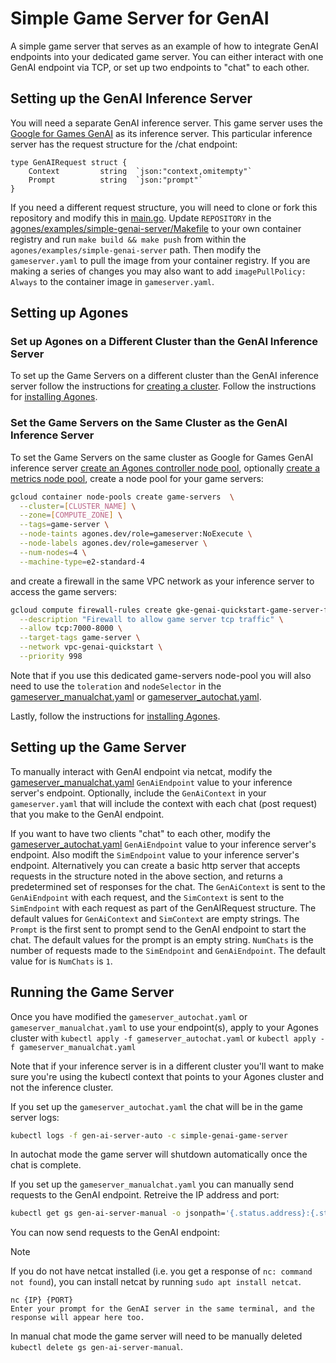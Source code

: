 # Simple Game Server for GenAI

A simple game server that serves as an example of how to integrate GenAI endpoints into your
dedicated game server. You can either interact with one GenAI endpoint via TCP, or set up two
endpoints to "chat" to each other.

## Setting up the GenAI Inference Server

You will need a separate GenAI inference server. This game server uses the
[Google for Games GenAI](https://github.com/googleforgames/GenAI-quickstart) as its inference server.
This particular inference server has the request structure for the /chat endpoint:

```
type GenAIRequest struct {
	Context         string  `json:"context,omitempty"`
	Prompt          string  `json:"prompt"`
}
```

If you need a different request structure, you will need to clone or fork this repository and
modify this in [main.go](main.go). Update `REPOSITORY` in the
[agones/examples/simple-genai-server/Makefile](Makefile)
to your own container registry and run `make build && make push` from within the
`agones/examples/simple-genai-server` path. Then modify the `gameserver.yaml` to pull the image from
your container registry. If you are making a series of changes you may also want to add
`imagePullPolicy: Always` to the container image in `gameserver.yaml`.

## Setting up Agones

### Set up Agones on a Different Cluster than the GenAI Inference Server

To set up the Game Servers on a different cluster than the GenAI inference server follow the
instructions for [creating a cluster](https://agones.dev/site/docs/installation/creating-cluster/).
Follow the instructions for
[installing Agones](https://agones.dev/site/docs/installation/install-agones/).


### Set the Game Servers on the Same Cluster as the GenAI Inference Server

To set the Game Servers on the same cluster as Google for Games GenAI inference server
[create an Agones controller node pool](https://agones.dev/site/docs/installation/creating-cluster/gke/#optional-creating-a-dedicated-node-pool),
optionally [create a metrics node pool](https://agones.dev/site/docs/installation/creating-cluster/gke/#optional-creating-a-metrics-node-pool),
create a node pool for your game servers:
```bash
gcloud container node-pools create game-servers  \
  --cluster=[CLUSTER_NAME] \
  --zone=[COMPUTE_ZONE] \
  --tags=game-server \
  --node-taints agones.dev/role=gameserver:NoExecute \
  --node-labels agones.dev/role=gameserver \
  --num-nodes=4 \
  --machine-type=e2-standard-4
```
and create a firewall in the same VPC network as your inference server to access the game servers:
```bash
gcloud compute firewall-rules create gke-genai-quickstart-game-server-firewall-tcp \
  --description "Firewall to allow game server tcp traffic" \
  --allow tcp:7000-8000 \
  --target-tags game-server \
  --network vpc-genai-quickstart \
  --priority 998
```
Note that if you use this dedicated game-servers node-pool you will also need to use the `toleration`
and `nodeSelector` in the [gameserver_manualchat.yaml](gameserver_manualchat.yaml) or
[gameserver_autochat.yaml](gameserver_autochat.yaml).

Lastly, follow the instructions for
[installing Agones](https://agones.dev/site/docs/installation/install-agones/).

## Setting up the Game Server

To manually interact with GenAI endpoint via netcat, modify the
[gameserver_manualchat.yaml](gameserver_manualchat.yaml) `GenAiEndpoint` value to your inference
server's endpoint. Optionally, include the `GenAiContext` in your `gameserver.yaml` that will
include the context with each chat (post request) that you make to the GenAI endpoint.

If you want to have two clients "chat" to each other, modify the
[gameserver_autochat.yaml](gameserver_autochat.yaml) `GenAiEndpoint` value to your inference
server's endpoint. Also modift the `SimEndpoint` value to your inference server's endpoint.
Alternatively you can create a basic http server that accepts requests in the structure noted in the
above section, and returns a predetermined set of responses for the chat. The `GenAiContext` is sent
to the `GenAiEndpoint` with each request, and the `SimContext` is sent to the `SimEndpoint` with
each request as part of the GenAIRequest structure. The default values for `GenAiContext` and
`SimContext` are empty strings. The `Prompt` is the first sent to prompt send to the GenAI endpoint
to start the chat. The default values for the prompt is an empty string. `NumChats` is the number of
requests made to the `SimEndpoint` and `GenAiEndpoint`. The default value for is `NumChats` is `1`.

## Running the Game Server

Once you have modified the `gameserver_autochat.yaml` or `gameserver_manualchat.yaml` to use your
endpoint(s), apply to your Agones cluster with `kubectl apply -f gameserver_autochat.yaml` or
`kubectl apply -f gameserver_manualchat.yaml`

Note that if your inference server is in a different cluster you'll want to make sure you're using
the kubectl context that points to your Agones cluster and not the inference cluster.

If you set up the `gameserver_autochat.yaml` the chat will be in the game server logs:

```bash
kubectl logs -f gen-ai-server-auto -c simple-genai-game-server
```

In autochat mode the game server will shutdown automatically once the chat is complete.

If you set up the `gameserver_manualchat.yaml` you can manually send requests to the GenAI endpoint.
Retreive the IP address and port:

```bash
kubectl get gs gen-ai-server-manual -o jsonpath='{.status.address}:{.status.ports[0].port}'
```

You can now send requests to the GenAI endpoint:

> [!NOTE]
> If you do not have netcat installed (i.e. you get a response of `nc: command not found`), you can
> install netcat by running `sudo apt install netcat`.

```
nc {IP} {PORT}
Enter your prompt for the GenAI server in the same terminal, and the response will appear here too.
```

In manual chat mode the game server will need to be manually deleted `kubectl delete gs gen-ai-server-manual`.
